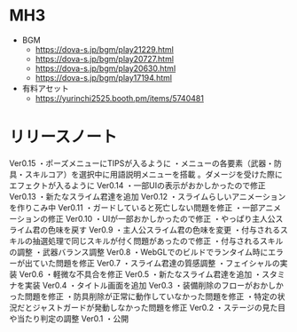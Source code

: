 # MH3


- BGM
    - https://dova-s.jp/bgm/play21229.html
    - https://dova-s.jp/bgm/play20727.html
    - https://dova-s.jp/bgm/play20630.html
    - https://dova-s.jp/bgm/play17194.html
- 有料アセット
    - https://yurinchi2525.booth.pm/items/5740481


# リリースノート
Ver0.15
・ポーズメニューにTIPSが入るように
・メニューの各要素（武器・防具・スキルコア）を選択中に用語説明メニューを搭載
。ダメージを受けた際にエフェクトが入るように
Ver0.14
・一部UIの表示がおかしかったので修正
Ver0.13
・新たなスライム君達を追加
Ver0.12
・スライムらしいアニメーションを作りこみ中
Ver0.11
・ガードしていると死亡しない問題を修正
・一部アニメーションの修正
Ver0.10
・UIが一部おかしかったので修正
・やっぱり主人公スライム君の色味を戻す
Ver0.9
・主人公スライム君の色味を変更
・付与されるスキルの抽選処理で同じスキルが付く問題があったので修正
・付与されるスキルの調整
・武器バランス調整
Ver0.8
・WebGLでのビルドでランタイム時にエラーが出ていた問題を修正
Ver0.7
・スライム君達の質感調整
・フェイシャルの実装
Ver0.6
・軽微な不具合を修正
Ver0.5
・新たなスライム君達を追加
・スタミナを実装
Ver0.4
・タイトル画面を追加
Ver0.3
・装備削除のフローがおかしかった問題を修正
・防具削除が正常に動作していなかった問題を修正
・特定の状況だとジャストガードが発動しなかった問題を修正
Ver0.2
・ステージの見た目や当たり判定の調整
Ver0.1
・公開